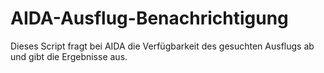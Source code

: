 # AIDA-Ausflug-Benachrichtigung
Dieses Script fragt bei AIDA die Verfügbarkeit des gesuchten Ausflugs ab und gibt die Ergebnisse aus.
